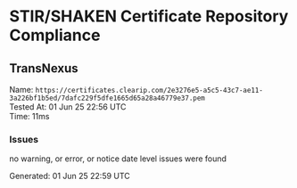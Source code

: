 # STIR/SHAKEN Certificate Repository Compliance

## TransNexus

Name: `https://certificates.clearip.com/2e3276e5-a5c5-43c7-ae11-3a226bf1b5ed/7dafc229f5dfe1665d65a28a46779e37.pem`\
Tested At: 01 Jun 25 22:56 UTC\
Time: 11ms

### Issues

no warning, or error, or notice date level issues were found

Generated: 01 Jun 25 22:59 UTC